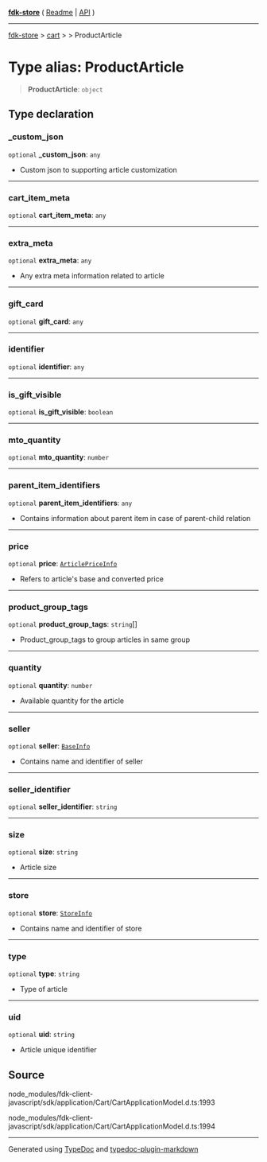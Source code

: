[**fdk-store**](../../../README.md) ( [Readme](../../../README.md) \| [API](../../../API.md) )

---

[fdk-store](../../../API.md) > [cart](../../README.md) > [<internal>](../README.md) > ProductArticle

# Type alias: ProductArticle

> **ProductArticle**: `object`

## Type declaration

### \_custom_json

`optional` **\_custom_json**: `any`

- Custom json to supporting article customization

---

### cart_item_meta

`optional` **cart_item_meta**: `any`

---

### extra_meta

`optional` **extra_meta**: `any`

- Any extra meta information related to article

---

### gift_card

`optional` **gift_card**: `any`

---

### identifier

`optional` **identifier**: `any`

---

### is_gift_visible

`optional` **is_gift_visible**: `boolean`

---

### mto_quantity

`optional` **mto_quantity**: `number`

---

### parent_item_identifiers

`optional` **parent_item_identifiers**: `any`

- Contains information about
  parent item in case of parent-child relation

---

### price

`optional` **price**: [`ArticlePriceInfo`](type-alias.ArticlePriceInfo.md)

- Refers to article's base and converted price

---

### product_group_tags

`optional` **product_group_tags**: `string`[]

- Product_group_tags to group
  articles in same group

---

### quantity

`optional` **quantity**: `number`

- Available quantity for the article

---

### seller

`optional` **seller**: [`BaseInfo`](type-alias.BaseInfo.md)

- Contains name and identifier of seller

---

### seller_identifier

`optional` **seller_identifier**: `string`

---

### size

`optional` **size**: `string`

- Article size

---

### store

`optional` **store**: [`StoreInfo`](type-alias.StoreInfo.md)

- Contains name and identifier of store

---

### type

`optional` **type**: `string`

- Type of article

---

### uid

`optional` **uid**: `string`

- Article unique identifier

## Source

node_modules/fdk-client-javascript/sdk/application/Cart/CartApplicationModel.d.ts:1993

node_modules/fdk-client-javascript/sdk/application/Cart/CartApplicationModel.d.ts:1994

---

Generated using [TypeDoc](https://typedoc.org/) and [typedoc-plugin-markdown](https://www.npmjs.com/package/typedoc-plugin-markdown)
